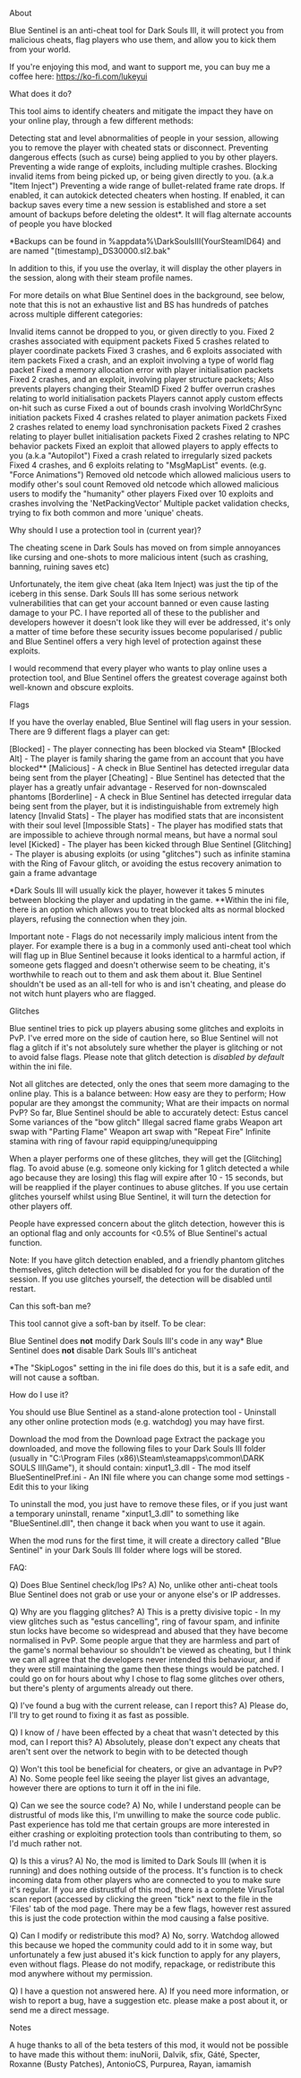 About

Blue Sentinel is an anti-cheat tool for Dark Souls III, it will protect you from malicious cheats, flag players who use them, and allow you to kick them from your world.

If you're enjoying this mod, and want to support me, you can buy me a coffee here: https://ko-fi.com/lukeyui

What does it do?

This tool aims to identify cheaters and mitigate the impact they have on your online play, through a few different methods:

Detecting stat and level abnormalities of people in your session, allowing you to remove the player with cheated stats or disconnect.
Preventing dangerous effects (such as curse) being applied to you by other players.
Preventing a wide range of exploits, including multiple crashes.
Blocking invalid items from being picked up, or being given directly to you. (a.k.a "Item Inject")
Preventing a wide range of bullet-related frame rate drops.
If enabled, it can autokick detected cheaters when hosting.
If enabled, it can backup saves every time a new session is established and store a set amount of backups before deleting the oldest*.
It will flag alternate accounts of people you have blocked

*Backups can be found in %appdata%\DarkSoulsIII\(YourSteamID64) and are named "(timestamp)_DS30000.sl2.bak"

In addition to this, if you use the overlay, it will display the other players in the session, along with their steam profile names.

For more details on what Blue Sentinel does in the background, see below, note that this is not an exhaustive list and BS has hundreds of patches across multiple different categories: 

Invalid items cannot be dropped to you, or given directly to you.
Fixed 2 crashes associated with equipment packets
Fixed 5 crashes related to player coordinate packets
Fixed 3 crashes, and 6 exploits associated with item packets
Fixed a crash, and an exploit involving a type of world flag packet
Fixed a memory allocation error with player initialisation packets
Fixed 2 crashes, and an exploit, involving player structure packets; Also prevents players changing their SteamID
Fixed 2 buffer overrun crashes relating to world initialisation packets
Players cannot apply custom effects on-hit such as curse
Fixed a out of bounds crash involving WorldChrSync initiation packets
Fixed 4 crashes related to player animation packets
Fixed 2 crashes related to enemy load synchronisation packets
Fixed 2 crashes relating to player bullet initialisation packets
Fixed 2 crashes relating to NPC behavior packets
Fixed an exploit that allowed players to apply effects to you (a.k.a "Autopilot")
Fixed a crash related to irregularly sized packets
Fixed 4 crashes, and 6 exploits relating to "MsgMapList" events. (e.g. "Force Animations")
Removed old netcode which allowed malicious users to modify other's soul count
Removed old netcode which allowed malicious users to modify the "humanity" other players
Fixed over 10 exploits and crashes involving the 'NetPackingVector'
Multiple packet validation checks, trying to fix both common and more 'unique' cheats.

Why should I use a protection tool in (current year)?

The cheating scene in Dark Souls has moved on from simple annoyances like cursing and one-shots to more malicious intent (such as crashing, banning, ruining saves etc)

Unfortunately, the item give cheat (aka Item Inject) was just the tip of the iceberg in this sense. Dark Souls III has some serious network vulnerabilities that can get your account banned or even cause lasting  damage to your PC. I have reported all of these to the publisher and developers however it doesn't look like they will ever be addressed, it's only a matter of time before these security issues become popularised / public and Blue Sentinel offers a very high level of protection against these exploits.

I would recommend that every player who wants to play online uses a protection tool, and Blue Sentinel offers the greatest coverage against both well-known and obscure exploits.

Flags

If you have the overlay enabled, Blue Sentinel will flag users in your session. There are 9 different flags a player can get:

[Blocked] - The player connecting has been blocked via Steam*
[Blocked Alt] - The player is family sharing the game from an account that you have blocked**
[Malicious] - A check in Blue Sentinel has detected irregular data being sent from the player
[Cheating] - Blue Sentinel has detected that the player has a greatly unfair advantage - Reserved for non-downscaled phantoms
[Borderline] - A check in Blue Sentinel has detected irregular data being sent from the player, but it is indistinguishable from extremely high latency
[Invalid Stats] - The player has modified stats that are inconsistent with their soul level
[Impossible Stats] - The player has modified stats that are impossible to achieve through normal means, but have a normal soul level
[Kicked] - The player has been kicked through Blue Sentinel
[Glitching] - The player is abusing exploits (or using "glitches") such as infinite stamina with the Ring of Favour glitch, or avoiding the estus recovery animation to gain a frame advantage

*Dark Souls III will usually kick the player, however it takes 5 minutes between blocking the player and updating in the game.
**Within the ini file, there is an option which allows you to treat blocked alts as normal blocked players, refusing the connection when they join.

Important note - Flags do not necessarily imply malicious intent from the player. For example there is a bug in a commonly used anti-cheat tool which will flag up in Blue Sentinel because it looks identical to a harmful action, if someone gets flagged and doesn't otherwise seem to be cheating, it's worthwhile to reach out to them and ask them about it. Blue Sentinel shouldn't be used as an all-tell for who is and isn't cheating, and please do not witch hunt players who are flagged.

Glitches

Blue sentinel tries to pick up players abusing some glitches and exploits in PvP. I've erred more on the side of caution here, so Blue Sentinel will not flag a glitch if it's not absolutely sure whether the player is glitching or not to avoid false flags. Please note that glitch detection is *disabled by default* within the ini file.

Not all glitches are detected, only the ones that seem more damaging to the online play. This is a balance between: How easy are they to perform; How popular are they amongst the community; What are their impacts on normal PvP? So far, Blue Sentinel should be able to accurately detect:
Estus cancel
Some variances of the "bow glitch"
Illegal sacred flame grabs
Weapon art swap with "Parting Flame"
Weapon art swap with "Repeat Fire"
Infinite stamina with ring of favour rapid equipping/unequipping

When a player performs one of these glitches, they will get the [Glitching] flag. To avoid abuse (e.g. someone only kicking for 1 glitch detected a while ago because they are losing) this flag will expire after 10 - 15 seconds, but will be reapplied if the player continues to abuse glitches. If you use certain glitches yourself whilst using Blue Sentinel, it will turn the detection for other players off.

People have expressed concern about the glitch detection, however this is an optional flag and only accounts for <0.5% of Blue Sentinel's actual function.

Note: If you have glitch detection enabled, and a friendly phantom glitches themselves, glitch detection will be disabled for you for the duration of the session. If you use glitches yourself, the detection will be disabled until restart.

Can this soft-ban me?

This tool cannot give a soft-ban by itself. To be clear:

Blue Sentinel does **not** modify Dark Souls III's code in any way*
Blue Sentinel does **not** disable Dark Souls III's anticheat

*The "SkipLogos" setting in the ini file does do this, but it is a safe edit, and will not cause a softban.

How do I use it?

You should use Blue Sentinel as a stand-alone protection tool - Uninstall any other online protection mods (e.g. watchdog) you may have first.

Download the mod from the Download page
Extract the package you downloaded, and move the following files to your Dark Souls III folder (usually in "C:\Program Files (x86)\Steam\steamapps\common\DARK SOULS III\Game"), it should contain:
xinput1_3.dll - The mod itself
BlueSentinelPref.ini - An INI file where you can change some mod settings - Edit this to your liking

To uninstall the mod, you just have to remove these files, or if you just want a temporary uninstall, rename "xinput1_3.dll" to something like "BlueSentinel.dll", then change it back when you want to use it again.

When the mod runs for the first time, it will create a directory called "Blue Sentinel" in your Dark Souls III folder where logs will be stored.

FAQ:

Q) Does Blue Sentinel check/log IPs?
A) No, unlike other anti-cheat tools Blue Sentinel does not grab or use your or anyone else's or IP addresses.

Q) Why are you flagging glitches?
A) This is a pretty divisive topic - In my view glitches such as "estus cancelling", ring of favour spam, and infinite stun locks have become so widespread and abused that they have become normalised in PvP. Some people argue that they are harmless and part of the game's normal behaviour so shouldn't be viewed as cheating, but I think we can all agree that the developers never intended this behaviour, and if they were still maintaining the game then these things would be patched. I could go on for hours about why I chose to flag some glitches over others, but there's plenty of arguments already out there.

Q) I've found a bug with the current release, can I report this?
A) Please do, I'll try to get round to fixing it as fast as possible.

Q) I know of / have been effected by a cheat that wasn't detected by this mod, can I report this?
A) Absolutely, please don't expect any cheats that aren't sent over the network to begin with to be detected though

Q) Won't this tool be beneficial for cheaters, or give an advantage in PvP?
A) No. Some people feel like seeing the player list gives an advantage, however there are options to turn it off in the ini file.

Q) Can we see the source code?
A) No, while I understand people can be distrustful of mods like this, I'm unwilling to make the source code public. Past experience has told me that certain groups are more interested in either crashing or exploiting protection tools than contributing to them, so I'd much rather not.

Q) Is this a virus?
A) No, the mod is limited to Dark Souls III (when it is running) and does nothing outside of the process. It's function is to check incoming data from other players who are connected to you to make sure it's regular. If you are distrustful of this mod, there is a complete VirusTotal scan report (accessed by clicking the green "tick" next to the file in the 'Files' tab of the mod page. There may be a few flags, however rest assured this is just the code protection within the mod causing a false positive.

Q) Can I modify or redistribute this mod?
A) No, sorry. Watchdog allowed this because we hoped the community could add to it in some way, but unfortunately a few just abused it's kick function to apply for any players, even without flags. Please do not modify, repackage, or redistribute this mod anywhere without my permission.

Q) I have a question not answered here.
A) If you need more information, or wish to report a bug, have a suggestion etc. please make a post about it, or send me a direct message.

Notes

A huge thanks to all of the beta testers of this mod, it would not be possible to have made this without them:
inuNorii, Dalvik, sfix, Gáté, Specter, Roxanne (Busty Patches), AntonioCS, Purpurea, Rayan, iamamish

